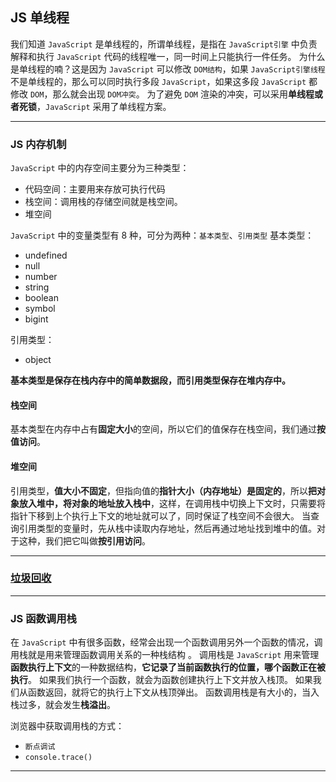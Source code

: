 ## JS 单线程
我们知道 `JavaScript` 是单线程的，所谓单线程，是指在 `JavaScript引擎` 中负责解释和执行 `JavaScript` 代码的线程唯一，同一时间上只能执行一件任务。
为什么是单线程的喃？这是因为 `JavaScript` 可以修改 `DOM结构`，如果 `JavaScript引擎线程` 不是单线程的，那么可以同时执行多段 `JavaScript`，如果这多段 `JavaScript` 都修改 `DOM`，那么就会出现 `DOM冲突`。
为了避免 `DOM` 渲染的冲突，可以采用**单线程或者死锁**，`JavaScript` 采用了单线程方案。

---

### JS 内存机制
`JavaScript` 中的内存空间主要分为三种类型：
* 代码空间：主要用来存放可执行代码
* 栈空间：调用栈的存储空间就是栈空间。
* 堆空间

`JavaScript` 中的变量类型有 8 种，可分为两种：`基本类型`、`引用类型`
基本类型：
* undefined
* null
* number
* string
* boolean
* symbol
* bigint

引用类型：
* object

**基本类型是保存在栈内存中的简单数据段，而引用类型保存在堆内存中。**

#### 栈空间
基本类型在内存中占有**固定大小**的空间，所以它们的值保存在栈空间，我们通过**按值访问**。

#### 堆空间
引用类型，**值大小不固定**，但指向值的**指针大小（内存地址）是固定的**，所以**把对象放入堆中，将对象的地址放入栈中**，这样，在调用栈中切换上下文时，只需要将指针下移到上个执行上下文的地址就可以了，同时保证了栈空间不会很大。
当查询引用类型的变量时，先从栈中读取内存地址，然后再通过地址找到堆中的值。对于这种，我们把它叫做**按引用访问**。

---

### [垃圾回收](./垃圾回收.md)

---
### JS 函数调用栈
在 `JavaScript` 中有很多函数，经常会出现一个函数调用另外一个函数的情况，调用栈就是用来管理函数调用关系的一种栈结构 。
调用栈是 `JavaScript` 用来管理**函数执行上下文**的一种数据结构，**它记录了当前函数执行的位置，哪个函数正在被执行**。 如果我们执行一个函数，就会为函数创建执行上下文并放入栈顶。 如果我们从函数返回，就将它的执行上下文从栈顶弹出。
函数调用栈是有大小的，当入栈过多，就会发生**栈溢出**。

浏览器中获取调用栈的方式：
* `断点调试`
* `console.trace()`


---